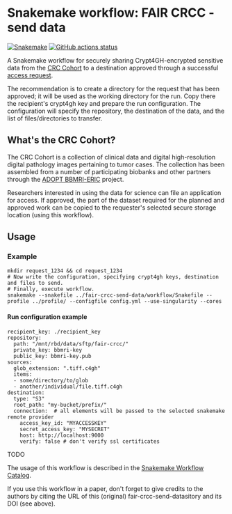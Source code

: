 # Snakemake workflow: FAIR CRCC - send data

[![Snakemake](https://img.shields.io/badge/snakemake-≥6.3.0-brightgreen.svg)](https://snakemake.github.io)
[![GitHub actions status](https://github.com/crs4/fair-crcc-send-data/workflows/Tests/badge.svg?branch=main)](https://github.com/crs4/fair-crcc-send-data/actions?query=branch%3Amain+workflow%3ATests)


A Snakemake workflow for securely sharing Crypt4GH-encrypted sensitive data from
the [CRC
Cohort](https://www.bbmri-eric.eu/scientific-collaboration/colorectal-cancer-cohort/)
to a destination approved through a successful [access
request](https://www.bbmri-eric.eu/services/access-policies/).

The recommendation is to create a directory for the request that has been
approved;  it will be used as the working directory for the run.  Copy there the
recipient's crypt4gh key and prepare the run configuration.  The configuration
will specify the repository, the destination of the data, and the list of
files/directories to transfer.


## What's the CRC Cohort?

The CRC Cohort is a collection of clinical data and digital high-resolution
digital pathology images pertaining to tumor cases.  The collection has been
assembled from a number of participating biobanks and other partners through the
[ADOPT BBMRI-ERIC](https://www.bbmri-eric.eu/scientific-collaboration/adopt-bbmri-eric/) project.

Researchers interested in using the data for science can file an application for
access.  If approved, the part of the dataset required for the planned and
approved work can be copied to the requester's selected secure storage location
(using this workflow).


## Usage

### Example

    mkdir request_1234 && cd request_1234
    # Now write the configuration, specifying crypt4gh keys, destination and files to send.
    # Finally, execute workflow.
    snakemake --snakefile ../fair-crcc-send-data/workflow/Snakefile --profile ../profile/ --configfile config.yml --use-singularity --cores


#### Run configuration example

```
recipient_key: ./recipient_key
repository:
  path: "/mnt/rbd/data/sftp/fair-crcc/"
  private_key: bbmri-key
  public_key: bbmri-key.pub
sources:
  glob_extension: ".tiff.c4gh"
  items:
  - some/directory/to/glob
  - another/individual/file.tiff.c4gh
destination:
  type: "S3"
  root_path: "my-bucket/prefix/"
  connection:  # all elements will be passed to the selected snakemake remote provider
    access_key_id: "MYACCESSKEY"
    secret_access_key: "MYSECRET"
    host: http://localhost:9000
    verify: false # don't verify ssl certificates
```


TODO

The usage of this workflow is described in the [Snakemake Workflow Catalog](https://snakemake.github.io/snakemake-workflow-catalog/?usage=crs4%2Ffair-crcc-send-data).

If you use this workflow in a paper, don't forget to give credits to the authors by citing the URL of this (original) fair-crcc-send-datasitory and its DOI (see above).
